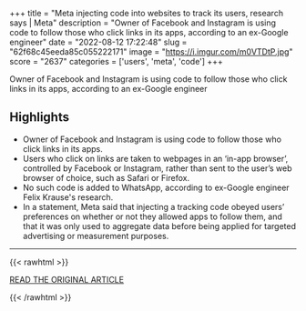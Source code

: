 +++
title = "Meta injecting code into websites to track its users, research says | Meta"
description = "Owner of Facebook and Instagram is using code to follow those who click links in its apps, according to an ex-Google engineer"
date = "2022-08-12 17:22:48"
slug = "62f68c45eeda85c055222171"
image = "https://i.imgur.com/m0VTDtP.jpg"
score = "2637"
categories = ['users', 'meta', 'code']
+++

Owner of Facebook and Instagram is using code to follow those who click links in its apps, according to an ex-Google engineer

## Highlights

- Owner of Facebook and Instagram is using code to follow those who click links in its apps.
- Users who click on links are taken to webpages in an ‘in-app browser’, controlled by Facebook or Instagram, rather than sent to the user’s web browser of choice, such as Safari or Firefox.
- No such code is added to WhatsApp, according to ex-Google engineer Felix Krause's research.
- In a statement, Meta said that injecting a tracking code obeyed users’ preferences on whether or not they allowed apps to follow them, and that it was only used to aggregate data before being applied for targeted advertising or measurement purposes.

---

{{< rawhtml >}}
  <p class="article-category">
    <a target="_blank" href="https://www.theguardian.com/technology/2022/aug/11/meta-injecting-code-into-websites-visited-by-its-users-to-track-them-research-says">READ THE ORIGINAL ARTICLE</a>
  </p>
{{< /rawhtml >}}
